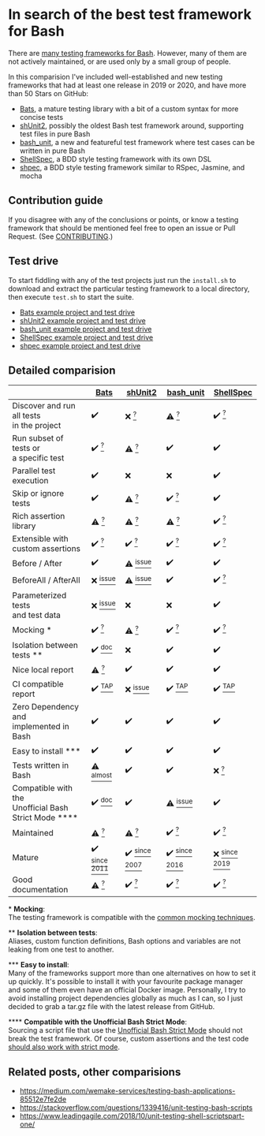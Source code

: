 # In search of the best test framework for Bash

There are [many testing frameworks for Bash](https://stackoverflow.com/questions/1339416/unit-testing-bash-scripts).
However, many of them are not actively maintained, or are used only by a small group of people.

In this comparision I've included well-established and new testing frameworks that had at least one release in
2019 or 2020, and have more than 50 Stars on GitHub:

- [Bats](https://github.com/bats-core/bats-core), a mature testing library with a bit of a custom syntax for more concise tests
- [shUnit2](https://github.com/kward/shunit2), possibly the oldest Bash test framework around, supporting test files in pure Bash
- [bash_unit](https://github.com/pgrange/bash_unit), a new and featureful test framework where test cases can be written in pure Bash
- [ShellSpec](https://github.com/shellspec/shellspec), a BDD style testing framework with its own DSL
- [shpec](https://github.com/rylnd/shpec), a BDD style testing framework similar to RSpec, Jasmine, and mocha


## Contribution guide

If you disagree with any of the conclusions or points, or know a testing framework that should be mentioned feel free to
open an issue or Pull Request. (See [CONTRIBUTING](https://github.com/dodie/testing-in-bash/blob/master/CONTRIBUTING).)


## Test drive

To start fiddling with any of the test projects just run the `install.sh` to download and extract the particular
testing framework to a local directory, then execute `test.sh` to start the suite.

- [Bats example project and test drive](example-bats)  
- [shUnit2 example project and test drive](example-shunit2)
- [bash_unit example project and test drive](example-bash_unit)
- [ShellSpec example project and test drive](example-shellspec)
- [shpec example project and test drive](example-shpec)


## Detailed comparision

|                                                             | [Bats](https://github.com/bats-core/bats-core)                                          | [shUnit2](https://github.com/kward/shunit2)                                                                                  | [bash_unit](https://github.com/pgrange/bash_unit)                        | [ShellSpec](https://github.com/shellspec/shellspec)                        |
|-------------------------------------------------------------|-----------------------------------------------------------------------------------------|------------------------------------------------------------------------------------------------------------------------------|--------------------------------------------------------------------------|----------------------------------------------------------------------------|
| Discover and run all tests<br/>in the project               | ✔️                                                                                       | ❌ [<sup>?</sup>](example-shunit2#test-discovery)                                                                             | ⚠ [<sup>?</sup>](example-bash_unit#test-discovery)                       | ✔️ [<sup>?</sup>](example-shellspec#test-discovery)                         |
| Run subset of tests or<br/>a specific test                  | ✔️ [<sup>?</sup>](example-bats#test-discovery)                                           | ⚠ [<sup>?</sup>](example-shunit2#test-discovery)                                                                             | ✔️                                                                        | ✔️                                                                          |
| Parallel test execution                                     | ✔️                                                                                       | ❌                                                                                                                            | ❌                                                                        | ✔️                                                                          |
| Skip or ignore tests                                        | ✔️                                                                                       | ⚠ [<sup>?</sup>](example-shunit2#skip-tests)                                                                                 | ✔️ [<sup>?</sup>](example-bash_unit#skip-tests)                           | ✔️                                                                          |
| Rich assertion library                                      | ⚠ [<sup>?</sup>](example-bats#assertions)                                               | ⚠ [<sup>?</sup>](example-shunit2#assertions)                                                                                 | ⚠ [<sup>?</sup>](example-bash_unit#assertions)                           | ✔️ [<sup>?</sup>](example-shellspec#assertions)                             |
| Extensible with custom assertions                           | ✔️ [<sup>?</sup>](example-bats#custom-assertions)                                        | ✔️ [<sup>?</sup>](example-shunit2#custom-assertions)                                                                          | ✔️ [<sup>?</sup>](example-bash_unit#custom-assertions)                    | ✔️ [<sup>?</sup>](example-shellspec#custom-assertions)                      |
| Before / After                                              | ✔️                                                                                       | ⚠ [<sup>issue</sup>](https://github.com/kward/shunit2/issues/112)                                                            | ✔️                                                                        | ✔️                                                                          |
| BeforeAll / AfterAll                                        | ❌ [<sup>issue</sup>](example-bats#test-discovery)                                       | ⚠ [<sup>issue</sup>](https://github.com/kward/shunit2/issues/112)                                                            | ✔️                                                                        | ✔️ [<sup>?</sup>](example-shellspec#test-format)                            |
| Parameterized tests<br/>and test data                       | ❌ [<sup>issue</sup>](https://github.com/sstephenson/bats/issues/136)                    | ❌                                                                                                                            | ❌                                                                        | ✔️                                                                          |
| Mocking \*                                                  | ✔️ [<sup>?</sup>](example-bats#mocking)                                                  | ⚠ [<sup>?</sup>](example-shunit2#mocking)                                                                                    | ✔️ [<sup>?</sup>](example-bash_unit#mocking)                              | ✔️ [<sup>?</sup>](example-shellspec#mocking)                                |
| Isolation between tests \*\*                                | ✔️ [<sup>doc</sup>](https://github.com/bats-core/bats-core/wiki/Bats-Evaluation-Process) | ❌                                                                                                                            | ✔️                                                                       | ✔️                                                                          |
| Nice local report                                           | ⚠ [<sup>?</sup>](example-bats#report)                                                   | ✔️                                                                                                                            | ✔️                                                                        | ✔️                                                                          |
| CI compatible report                                        | ✔️ [<sup>TAP</sup>](http://testanything.org/)                                            | ❌ [<sup>issue</sup>](https://github.com/kward/shunit2/issues/31)                                                             | ✔️ [<sup>TAP</sup>](http://testanything.org/)                             | ✔️ [<sup>TAP</sup>](http://testanything.org/)                               |
| Zero Dependency and<br/>implemented in Bash                 | ✔️                                                                                       | ✔️                                                                                                                            | ✔️                                                                        | ✔️                                                                          |
| Easy to install \*\*\*                                      | ✔️                                                                                       | ✔️                                                                                                                            | ✔️                                                                        | ✔️                                                                          |
| Tests written in Bash                                       | ⚠ [<sup>almost</sup>](example-bats#test-format)                                         | ✔️                                                                                                                            | ✔️                                                                        | ❌ [<sup>?</sup>](example-shellspec#test-format)                            |
| Compatible with the <br/>Unofficial Bash Strict Mode \*\*\*\* | ✔️ [<sup>doc</sup>](https://github.com/bats-core/bats-core/pull/26)                      | ✔️                                                                                                                            | ⚠ [<sup>issue</sup>](https://github.com/pgrange/bash_unit/issues/61)   | ✔️                                                                          |
| Maintained                                                  | ⚠ [<sup>?</sup>](example-bats#activity)                                                 | ⚠ [<sup>?</sup>](example-shunit2#activity)                                                                                   | ✔️ [<sup>?</sup>](example-bash_unit#activity)                             | ✔️ [<sup>?</sup>](example-shellspec#activity)                               |
| Mature                                                      | ✔️ [<sup>since 2011</sup>](https://github.com/bats-core/bats-core/releases)              | ✔️ [<sup>since 2007</sup>](https://github.com/kward/shunit2/commits/master?after=0f0a77b6b257f24d2b3ef1b28096fdd154a19f22+10) | ✔️ [<sup>since 2016</sup>](https://github.com/pgrange/bash_unit/releases) | ❌ [<sup>since 2019</sup>](https://github.com/shellspec/shellspec/releases) |
| Good documentation                                          | ⚠ [<sup>?</sup>](example-bats#documentation)                                            | ✔️ [<sup>?</sup>](example-shunit2#documentation)                                                                              | ✔️ [<sup>?</sup>](example-bash_unit#documentation)                        | ✔️ [<sup>?</sup>](example-shellspec#documentation)                          |

\* **Mocking**:<br/>
The testing framework is compatible with the [common mocking techniques](https://github.com/dodie/testing-in-bash/tree/master/mocking).

\*\* **Isolation between tests**:<br/>
Aliases, custom function definitions, Bash options and variables are not leaking from one test
to another.

\*\*\* **Easy to install**:<br/>
Many of the frameworks support more than one alternatives on how to set it up quickly. It's possible
to install it with your favourite package manager and some of them even have an official Docker image.
Personally, I try to avoid installing project dependencies globally as much as I can,
so I just decided to grab a tar.gz file with the latest release from GitHub.

\*\*\*\* **Compatible with the Unofficial Bash Strict Mode**:<br/>
Sourcing a script file that use the [Unofficial Bash Strict Mode](http://redsymbol.net/articles/unofficial-bash-strict-mode/) should
not break the test framework. Of course, custom assertions and the test code
[should also work with strict mode](https://github.com/dodie/testing-in-bash/tree/master/strictmode).


## Related posts, other comparisions

- https://medium.com/wemake-services/testing-bash-applications-85512e7fe2de
- https://stackoverflow.com/questions/1339416/unit-testing-bash-scripts
- https://www.leadingagile.com/2018/10/unit-testing-shell-scriptspart-one/
